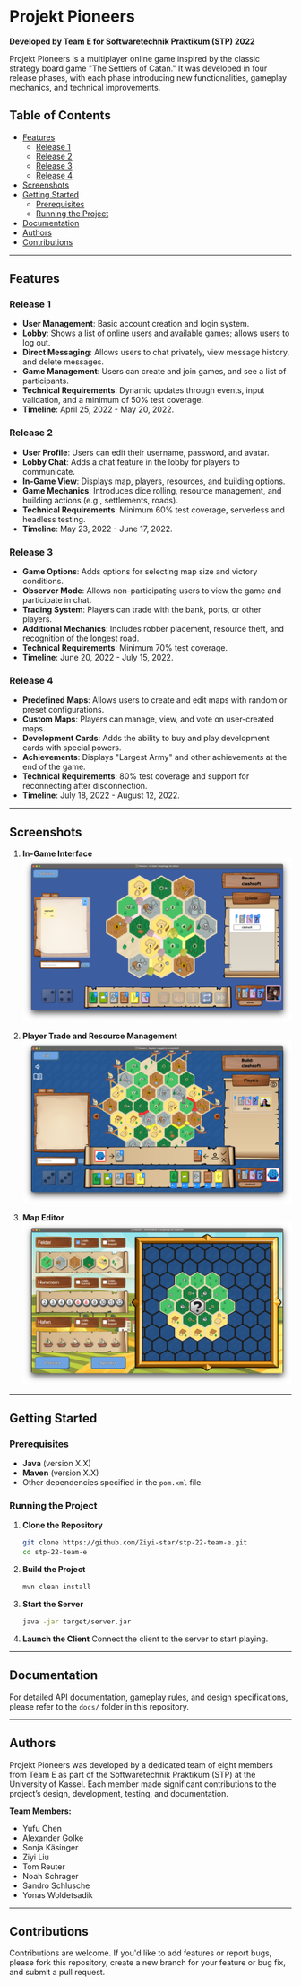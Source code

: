 # Projekt Pioneers

**Developed by Team E for Softwaretechnik Praktikum (STP) 2022**

Projekt Pioneers is a multiplayer online game inspired by the classic strategy board game "The Settlers of Catan." It was developed in four release phases, with each phase introducing new functionalities, gameplay mechanics, and technical improvements.

## Table of Contents
- [Features](#features)
  - [Release 1](#release-1)
  - [Release 2](#release-2)
  - [Release 3](#release-3)
  - [Release 4](#release-4)
- [Screenshots](#screenshots)
- [Getting Started](#getting-started)
  - [Prerequisites](#prerequisites)
  - [Running the Project](#running-the-project)
- [Documentation](#documentation)
- [Authors](#authors)
- [Contributions](#contributions)

---

## Features

### Release 1
- **User Management**: Basic account creation and login system.
- **Lobby**: Shows a list of online users and available games; allows users to log out.
- **Direct Messaging**: Allows users to chat privately, view message history, and delete messages.
- **Game Management**: Users can create and join games, and see a list of participants.
- **Technical Requirements**: Dynamic updates through events, input validation, and a minimum of 50% test coverage.
- **Timeline**: April 25, 2022 - May 20, 2022.

### Release 2
- **User Profile**: Users can edit their username, password, and avatar.
- **Lobby Chat**: Adds a chat feature in the lobby for players to communicate.
- **In-Game View**: Displays map, players, resources, and building options.
- **Game Mechanics**: Introduces dice rolling, resource management, and building actions (e.g., settlements, roads).
- **Technical Requirements**: Minimum 60% test coverage, serverless and headless testing.
- **Timeline**: May 23, 2022 - June 17, 2022.

### Release 3
- **Game Options**: Adds options for selecting map size and victory conditions.
- **Observer Mode**: Allows non-participating users to view the game and participate in chat.
- **Trading System**: Players can trade with the bank, ports, or other players.
- **Additional Mechanics**: Includes robber placement, resource theft, and recognition of the longest road.
- **Technical Requirements**: Minimum 70% test coverage.
- **Timeline**: June 20, 2022 - July 15, 2022.

### Release 4
- **Predefined Maps**: Allows users to create and edit maps with random or preset configurations.
- **Custom Maps**: Players can manage, view, and vote on user-created maps.
- **Development Cards**: Adds the ability to buy and play development cards with special powers.
- **Achievements**: Displays "Largest Army" and other achievements at the end of the game.
- **Technical Requirements**: 80% test coverage and support for reconnecting after disconnection.
- **Timeline**: July 18, 2022 - August 12, 2022.

---

## Screenshots

1. **In-Game Interface**  
   ![In-Game Interface](Team-E-1536x931.png)

2. **Player Trade and Resource Management**  
   ![Trade and Resources](Team-E-v3-1536x928.png)

3. **Map Editor**  
   ![Map Editor](Team-E-v4-1536x928.png)

---

## Getting Started

### Prerequisites
- **Java** (version X.X)
- **Maven** (version X.X)
- Other dependencies specified in the `pom.xml` file.

### Running the Project

1. **Clone the Repository**
   ```bash
   git clone https://github.com/Ziyi-star/stp-22-team-e.git
   cd stp-22-team-e
   ```

2. **Build the Project**
   ```bash
   mvn clean install
   ```

3. **Start the Server**
   ```bash
   java -jar target/server.jar
   ```

4. **Launch the Client**
   Connect the client to the server to start playing.

---

## Documentation

For detailed API documentation, gameplay rules, and design specifications, please refer to the `docs/` folder in this repository.

---

## Authors

Projekt Pioneers was developed by a dedicated team of eight members from Team E as part of the Softwaretechnik Praktikum (STP) at the University of Kassel. Each member made significant contributions to the project’s design, development, testing, and documentation.

**Team Members:**
- Yufu Chen
- Alexander Golke
- Sonja Käsinger
- Ziyi Liu
- Tom Reuter
- Noah Schrager
- Sandro Schlusche
- Yonas Woldetsadik

---

## Contributions

Contributions are welcome. If you'd like to add features or report bugs, please fork this repository, create a new branch for your feature or bug fix, and submit a pull request.

